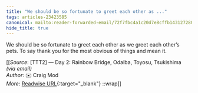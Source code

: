 ```yaml
---
title: "We should be so fortunate to greet each other as ..."
tags: articles-23423585
canonical: mailto:reader-forwarded-email/72f7fbc4a1c20d7e8cffb14312728093
hide_title: true
---
```


We should be so fortunate to greet each other as we greet each other’s pets. To say thank you for the most obvious of things and mean it.


[[_Source_: [TTT2] — Day 2: Rainbow Bridge, Odaiba, Toyosu, Tsukishima _(via email)_<br>
_Author_: ✉️ Craig Mod<br>
_More_: [Readwise URL](https://readwise.io/open/459214542){:target="_blank"}
::wrap]]
